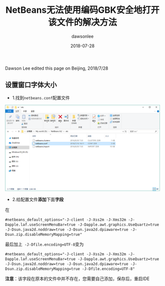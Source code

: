 ﻿---
title: "NetBeans无法使用编码GBK安全地打开该文件的解决方法"
layout: post
date: 2018-07-28
image: 
headerImage: false
tag:
- NetBeans8.2
star: false
category: blog
author: dawsonlee
---

Dawson Lee edited this page on Beijing, 2018/7/28

<div class="breaker"></div>

  [1]:  /assets/posts/NetBeans无法使用编码GBK安全地打开该文件的解决方法/找到netbeans.conf.PNG


##  设置窗口字体大小


*  1.找到`netbeans.conf`配置文件

![netbeans.conf配置文件][1]

*  2.给配置文件**添加**下面**字段**

在
	
	#netbeans_default_options="-J-client -J-Xss2m -J-Xms32m -J-Dapple.laf.useScreenMenuBar=true -J-Dapple.awt.graphics.UseQuartz=true -J-Dsun.java2d.noddraw=true -J-Dsun.java2d.dpiaware=true -J-Dsun.zip.disableMemoryMapping=true"



最后加上` -J-Dfile.encoding=UTF-8`变为

		
	#netbeans_default_options="-J-client -J-Xss2m -J-Xms32m -J-Dapple.laf.useScreenMenuBar=true -J-Dapple.awt.graphics.UseQuartz=true -J-Dsun.java2d.noddraw=true -J-Dsun.java2d.dpiaware=true -J-Dsun.zip.disableMemoryMapping=true -J-Dfile.encoding=UTF-8"



**注意**：该字段在原本的文件中并不存在，您需要自己添加，保存后，重启IDE




